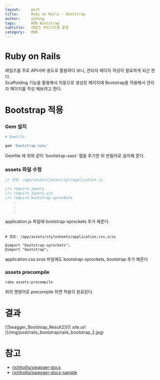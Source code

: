 ```yaml
---
layout:     post
title:      Ruby on Rails - Bootstrap
author:     wjhong
tags:    	ROR Bootstrap
subtitle:  	레일즈 부트스트랩 활용
category:   ROR
---
```


# Ruby on Rails
레일즈를 주로 API서버 용도로 활용하다 보니, 관리자 페이지 작성이 필요하게 되곤 한다.<br />
Scaffolding 기능을 활용해서 자동으로 생성된 페이지에 Bootstrap을 적용해서 관리자 페이지를 작성 해보려고 한다.<br />

# Bootstrap 적용

### Gem 설치

``` Ruby
# Gemfile

gem 'bootstrap-sass'
```

Gemfile 에 위와 같이 'bootstrap-sass' 잼을 추가한 뒤 번들러로 설치해 준다.

### assets 파일 수정

``` javascript
// 경로: /app/assets/javascript/application.js

//= require jquery
//= require jquery_ujs
//= require bootstrap-sprockets
    .
    .
    .

```
application.js 파일에 bootstrap-sprockets 추가 해준다.
<br/><br/>

``` stylesheet
# 경로: /app/assets/stylesheets/application.css.scss

@import "bootstrap-sprockets";
@import "bootstrap";
```
application.css.scss 파일에도 bootstrap-sprockets, bootstrap 추가 해준다

### assets precompile
``` shell
rake assets:precompile
```

위의 명령어로 precompile 하면 적용이 완료된다. <br />

# 결과
![Swagger_Bootstrap_Result2]({{ site.url }}/img/post/rails_bootstrap/rails_bootstrap_2.jpg)
<br />


# 참고
- [richhollis/swagger-docs](https://github.com/richhollis/swagger-docs)
- [richhollis/swagger-docs-sample](https://github.com/richhollis/swagger-docs-sample)
